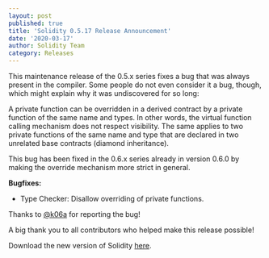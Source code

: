 ```yaml
---
layout: post
published: true
title: 'Solidity 0.5.17 Release Announcement'
date: '2020-03-17'
author: Solidity Team
category: Releases
---
```


This maintenance release of the 0.5.x series fixes a bug that was always present in the compiler. Some people do not even consider it a bug, though, which might explain why it was undiscovered for so long:

A private function can be overridden in a derived contract by a private function of the same name and types. In other words, the virtual function calling mechanism does not respect visibility.
The same applies to two private functions of the same name and type that are declared in two unrelated base contracts (diamond inheritance).

This bug has been fixed in the 0.6.x series already in version 0.6.0 by making the override mechanism more strict in general.

**Bugfixes:**
 * Type Checker: Disallow overriding of private functions.


Thanks to [@k06a](https://github.com/k06a) for reporting the bug!



A big thank you to all contributors who helped make this release possible!

Download the new version of Solidity [here](https://github.com/ethereum/solidity/releases/tag/v0.5.17).
  